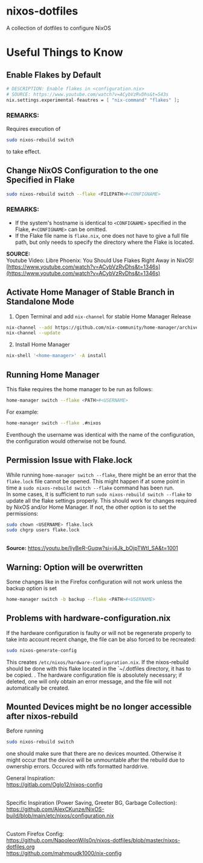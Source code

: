 # nixos-dotfiles
A collection of dotfiles to configure NixOS

# Useful Things to Know
## Enable Flakes by Default
```nix
# DESCRIPTION: Enable flakes in <configuration.nix>
# SOURCE: https://www.youtube.com/watch?v=ACybVzRvDhs&t=543s
nix.settings.experimental-feautres = [ "nix-command" "flakes" ];
```
### REMARKS:
Requires execution of
```sh
sudo nixos-rebuild switch
```
to take effect.

## Change NixOS Configuration to the one Specified in Flake
```sh
sudo nixos-rebuild switch --flake <FILEPATH>#<CONFIGNAME>
```
### REMARKS:
- If the system's hostname is identical to `<CONFIGNAME>` specified in the Flake, `#<CONFIGNAME>` can be omitted.
- If the Flake file name is `flake.nix`, one does not have to give a full file path, but only needs to specify the directory where the Flake is located.

**SOURCE:**<br>
Youtube Video: Libre Phoenix: You Should Use Flakes Right Away in NixOS!<br>
[https://www.youtube.com/watch?v=ACybVzRvDhs&t=1346s](https://www.youtube.com/watch?v=ACybVzRvDhs&t=1346s)

## Activate Home Manager of Stable Branch in Standalone Mode
1. Open Terminal and add `nix-channel` for stable Home Manager Release 
```sh
nix-channel --add https://github.com/nix-community/home-manager/archive/release-23.11.tar.gz home-manager
nix-channel --update
```
2. Install Home Manager
```sh
nix-shell '<home-manager>' -A install
```

## Running Home Manager
This flake requires the home manager to be run as follows:
```sh
home-manager switch --flake <PATH>#<USERNAME>
```
For example:
```sh
home-manager switch --flake .#nixos
```

Eventhough the username was identical with the name of the configuration, the configuration would otherwise not be found.

## Permission Issue with Flake.lock
While running `home-manager switch --flake`, there might be an error that the `flake.lock` file cannot be opened. This might happen if at some point in time a `sudo nixos-rebuild switch --flake` command has been run.<br> 
In some cases, it is sufficient to run `sudo nixos-rebuild switch --flake` to update all the flake settings properly. This should work for changes required by NixOS and/or Home Manager. If not, the other option is to set the permissions:
```sh
sudo chown <USERNAME> flake.lock
sudo chgrp users flake.lock
```
<br>**Source:** https://youtu.be/IiyBeR-Guqw?si=j4Jk_bOjpTWtI_SA&t=1001

## Warning: Option will be overwritten
Some changes like in the Firefox configuration will not work unless the backup option is set
```sh
home-manager switch -b backup --flake <PATH>#<USERNAME>
```

## Problems with hardware-configuration.nix
If the hardware configuration is faulty or will not be regenerate properly to take into account recent change, the file can be also forced to be recreated:
```sh
sudo nixos-generate-config
```
This creates `/etc/nixos/hardware-configuration.nix`. If the nixos-rebuild should be done with this flake located in the `~/.dotfiles directory, it has to be copied.
. The hardware configuration file is absolutely necessary; if deleted, one will only obtain an error message, and the file will not automatically be created.

## Mounted Devices might be no longer accessible after nixos-rebuild
Before running 
```sh
sudo nixos-rebuild switch
```
one should make sure that there are no devices mounted. Otherwise it might occur that the device will be unmountable after the rebuild due to ownership errors. Occured with ntfs formatted harddrive.

General Inspiration: <br>
https://gitlab.com/Oglo12/nixos-config<br><br>

Specific Inspiration (Power Saving, Greeter BG, Garbage Collection):<br>
https://github.com/AlexCKunze/NixOS-build/blob/main/etc/nixos/configuration.nix<br><br>

Custom Firefox Config:<br>
https://github.com/NapoleonWils0n/nixos-dotfiles/blob/master/nixos-dotfiles.org<br>
https://github.com/mahmoudk1000/nix-config
